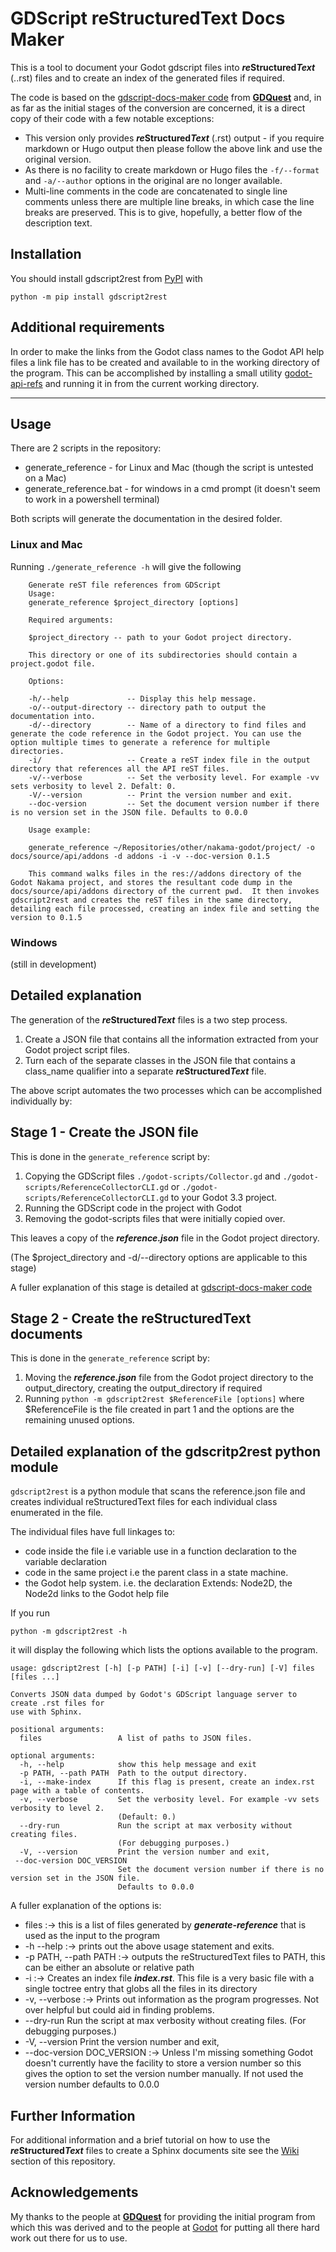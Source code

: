 # GDScript reStructuredText Docs Maker

This is a tool to document your Godot gdscript files into ***re*****Structured*****Text*** (..rst) files and to create an index of the generated files if required.

The code is based on the [gdscript-docs-maker code](https://github.com/GDQuest/gdscript-docs-maker) from [**GDQuest**](https://www.gdquest.com/) and, in as far as the initial stages of the conversion are concerned, it is a direct copy of their code with a few notable exceptions:
- This version only provides ***re*****Structured*****Text*** (.rst) output - if you require markdown or Hugo output then please follow the above link and use the original version.
- As there is no facility to create markdown or Hugo files the `-f/--format` and  `-a/--author` options in the original are no longer available.
- Multi-line comments in the code are concatenated to single line comments unless there are multiple  line breaks, in which case the line breaks are preserved.  This is to give, hopefully, a better flow of the description text.

## Installation

You should install gdscript2rest from [PyPI](https://pypi.org) with 

`python -m pip install gdscript2rest` 
 ## Additional requirements

In order to make the links from the Godot class names to the Godot API help files a link file has to be created and available to in the working directory of the program.  This can be accomplished by installing a small utility [godot-api-refs](https://pypi.org/project/godot-api-refs/) and running it in from the current working directory.

---
## Usage

There are 2 scripts in the repository:
* generate_reference     - for Linux and Mac (though the script is untested on a Mac)
* generate_reference.bat - for windows in a cmd prompt (it doesn't seem to work in a powershell terminal)

Both scripts will generate the documentation in the desired folder.

### Linux and Mac

Running `./generate_reference -h` will give the following

```
    Generate reST file references from GDScript
    Usage:
    generate_reference $project_directory [options]

    Required arguments:

    $project_directory -- path to your Godot project directory.

    This directory or one of its subdirectories should contain a project.godot file.

    Options:

    -h/--help             -- Display this help message.
    -o/--output-directory -- directory path to output the documentation into.
    -d/--directory        -- Name of a directory to find files and generate the code reference in the Godot project. You can use the option multiple times to generate a reference for multiple directories.
    -i/                   -- Create a reST index file in the output directory that references all the API reST files.
    -v/--verbose          -- Set the verbosity level. For example -vv sets verbosity to level 2. Defalt: 0.
    -V/--version          -- Print the version number and exit.
    --doc-version         -- Set the document version number if there is no version set in the JSON file. Defaults to 0.0.0

    Usage example:

    generate_reference ~/Repositories/other/nakama-godot/project/ -o docs/source/api/addons -d addons -i -v --doc-version 0.1.5

    This command walks files in the res://addons directory of the Godot Nakama project, and stores the resultant code dump in the docs/source/api/addons directory of the current pwd.  It then invokes gdscript2rest and creates the reST files in the same directory, detailing each file processed, creating an index file and setting the version to 0.1.5
```

### Windows

(still in development)

## Detailed explanation 

The generation of the ***re*****Structured*****Text*** files is a two step process.

1. Create a JSON file that contains all the information extracted from your Godot project script files.
2. Turn each of the separate classes in the JSON file that contains a class_name qualifier into a separate ***re*****Structured*****Text*** file.

The above script automates the two processes which can be accomplished individually by: 
## Stage 1 - Create the JSON file

This is done in the `generate_reference` script by:

1.  Copying the GDScript files `./godot-scripts/Collector.gd` and `./godot-scripts/ReferenceCollectorCLI.gd` or `./godot-scripts/ReferenceCollectorCLI.gd` to your Godot 3.3 project.
2. Running the GDScript code in the project with Godot
3. Removing the godot-scripts files that were initially copied over.

This leaves a copy of the ***reference.json*** file in the Godot project directory.

(The $project_directory and -d/--directory options are applicable to this stage)

A fuller explanation of this stage is detailed at  [gdscript-docs-maker code](https://github.com/GDQuest/gdscript-docs-maker) 

## Stage 2 - Create the reStructuredText documents

This is done in the `generate_reference` script by:

1. Moving the ***reference.json*** file from the Godot project directory to the output_directory, creating the output_directory if required
2. Running `python -m gdscript2rest $ReferenceFile [options]` where $ReferenceFile is the file created in part 1 and the options are the remaining unused options.  


## Detailed explanation of the gdscritp2rest python module

`gdscript2rest` is a python module that scans the reference.json file and creates individual reStructuredText files for each individual class enumerated in the file.  

The individual files have full linkages to:

* code inside the file i.e variable use in a function declaration to the variable declaration
* code in the same project i.e the parent class in a state machine.
* the Godot help system.  i.e. the declaration Extends: Node2D, the Node2d links to the Godot help file



If you run 
```
python -m gdscript2rest -h
```

it will display the following which lists the options available to the program.
```
usage: gdscript2rest [-h] [-p PATH] [-i] [-v] [--dry-run] [-V] files [files ...]

Converts JSON data dumped by Godot's GDScript language server to create .rst files for 
use with Sphinx.

positional arguments:
  files                 A list of paths to JSON files.

optional arguments:
  -h, --help            show this help message and exit
  -p PATH, --path PATH  Path to the output directory.
  -i, --make-index      If this flag is present, create an index.rst page with a table of contents.
  -v, --verbose         Set the verbosity level. For example -vv sets verbosity to level 2. 
                        (Default: 0.)
  --dry-run             Run the script at max verbosity without creating files.
                        (For debugging purposes.)
  -V, --version         Print the version number and exit,
 --doc-version DOC_VERSION
                        Set the document version number if there is no version set in the JSON file. 
                        Defaults to 0.0.0
 ```

A fuller explanation of the options is:

* files :-> this is a list of files generated by ***generate-reference*** that is used as the input to the program
* -h --help :-> prints out the above usage statement and exits.
* -p PATH, --path PATH :-> outputs the reStructuredText files to PATH, this can be either an absolute or relative path
* -i :-> Creates an index file ***index.rst***.  This file is a very basic file with a single toctree entry that globs all the files in its directory
*  -v, --verbose :-> Prints out information as the program progresses.  Not over helpful but could aid in finding problems.
* --dry-run             Run the script at max verbosity without creating files. (For debugging purposes.)
*  -V, --version         Print the version number and exit,
* --doc-version DOC_VERSION :-> Unless I'm missing something Godot doesn't currently have the facility to store a version number so this gives the option to set the version number manually.  If not used the version number defaults to 0.0.0

## Further Information

For additional information and a brief tutorial on how to use the ***re*****Structured*****Text*** files to create a Sphinx documents site see the [Wiki](https://github.com/DouglasWebster/gdscript-to-restructured/wiki) section of this repository.

## Acknowledgements

My thanks to the people at [**GDQuest**](https://www.gdquest.com/) for providing the initial program from which this was derived and to the people at [Godot](https://godotengine.org/) for putting all there hard work out there for us to use.